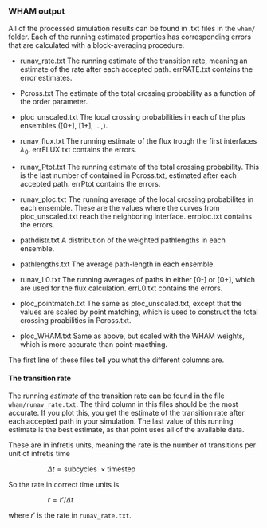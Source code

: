 ### WHAM output

All of the processed simulation results can be found in .txt files in the `wham/` folder. Each of the running estimated properties has corresponding errors that are calculated with a block-averaging procedure.

* runav_rate.txt
  The running estimate of the transition rate, meaning an estimate of the rate after each accepted path. errRATE.txt contains the error estimates.

* Pcross.txt
  The estimate of the total crossing probability as a function of the order parameter.

* ploc_unscaled.txt
  The local crossing probabilities in each of the plus ensembles ([0+], [1+], ...,).

* runav_flux.txt
  The running estimate of the flux trough the first interfaces $\lambda_0$. errFLUX.txt contains the errors.

* runav_Ptot.txt
  The running estimate of the total crossing probability. This is the last number of contained in Pcross.txt, estimated after each accepted path. errPtot contains the errors.

* runav_ploc.txt
  The running average of the local crossing probabilites in each ensemble. These are the values where the curves from ploc_unscaled.txt reach the neighboring interface. errploc.txt contains the errors.
- pathdistr.txt
  A distribution of the weighted pathlengths in each ensemble.

- pathlengths.txt
  The average path-length in each ensemble.
* runav_L0.txt
  The running averages of paths in either [0-] or [0+], which are used for the flux calculation. errL0.txt contains the errors.
- ploc_pointmatch.txt
  The same as ploc_unscaled.txt, except that the values are scaled by point matching, which is used to construct the total crossing proabilities in Pcross.txt.

- ploc_WHAM.txt
  Same as above, but scaled with the WHAM weights, which is more accurate than point-macthing.

The first line of these files tell you what the different columns are.

#### The transition rate

The running *estimate* of the transition rate can be found in the file `wham/runav_rate.txt`. The third column in this files should be the most accurate. If you plot this, you get the estimate of the transition rate after each accepted path in your simulation. The last value of this running estimate is the best estimate, as that point uses all of the available data.

These are in infretis units, meaning the rate is the number of transitions per unit of infretis time 

                    $\Delta t = \text{subcycles }\times \text{timestep}$

So the rate in correct time units is

                    $r = r'/\Delta t$

where $r'$ is the rate in `runav_rate.txt`.

